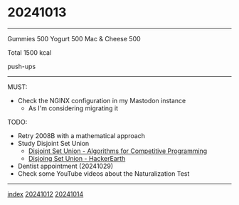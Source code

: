<head><meta name="viewport" content="width=device-width, initial-scale=1.0, user-scalable=yes" /><meta charset="UTF-8"></head>

# 20241013

---

Gummies 500
Yogurt 500
Mac & Cheese 500

Total 1500 kcal

push-ups

---

MUST:

- Check the NGINX configuration in my Mastodon instance
	- As I\'m considering migrating it

TODO:

- Retry 2008B with a mathematical approach
- Study Disjoint Set Union
	- [Disjoint Set Union - Algorithms for Competitive Programming](https://cp-algorithms.com/data_structures/disjoint_set_union.html)
	- [Disjoing Set Union - HackerEarth](https://www.hackerearth.com/practice/notes/abhinav92003/disjoint-set-union/)
- Dentist appointment (20241029)
- Check some YouTube videos about the Naturalization Test

---

[index](../../index.html)
[20241012](20241012.html)
[20241014](20241014.html)
